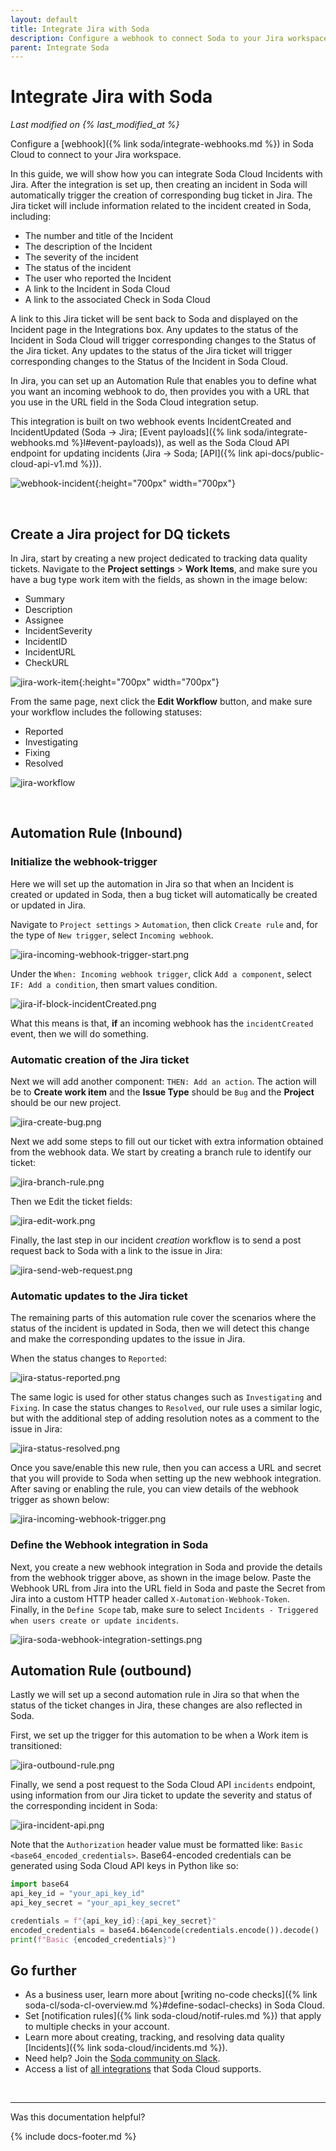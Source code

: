 ```yaml
---
layout: default
title: Integrate Jira with Soda
description: Configure a webhook to connect Soda to your Jira workspace.
parent: Integrate Soda
---
```


# Integrate Jira with Soda 
*Last modified on {% last_modified_at %}*

Configure a [webhook]({% link soda/integrate-webhooks.md %}) in Soda Cloud to connect to your Jira workspace.

In this guide, we will show how you can integrate Soda Cloud Incidents with Jira.
After the integration is set up, then creating an incident in Soda will automatically trigger the creation of corresponding bug ticket in Jira.
The Jira ticket will include information related to the incident created in Soda, including:
- The number and title of the Incident
- The description of the Incident
- The severity of the incident
- The status of the incident
- The user who reported the Incident
- A link to the Incident in Soda Cloud
- A link to the associated Check in Soda Cloud

A link to this Jira ticket will be sent back to Soda and displayed on the Incident page in the Integrations box.
Any updates to the status of the Incident in Soda Cloud will trigger corresponding changes to the Status of the Jira ticket.
Any updates to the status of the Jira ticket will trigger corresponding changes to the Status of the Incident in Soda Cloud.

In Jira, you can set up an Automation Rule that enables you to define what you want an incoming webhook to do,
then provides you with a URL that you use in the URL field in the Soda Cloud integration setup. 

This integration is built on two webhook events IncidentCreated and IncidentUpdated (Soda -> Jira; [Event payloads]({% link soda/integrate-webhooks.md %}l#event-payloads)),
as well as the Soda Cloud API endpoint for updating incidents (Jira -> Soda; [API]({% link api-docs/public-cloud-api-v1.md %})). 


![webhook-incident](/assets/images/webhook-incident.png){:height="700px" width="700px"} 

<br />

## Create a Jira project for DQ tickets
In Jira, start by creating a new project dedicated to tracking data quality tickets.
Navigate to the **Project settings** > **Work Items**, and make sure you have a bug type work item with the fields,
as shown in the image below:
- Summary
- Description
- Assignee
- IncidentSeverity
- IncidentID
- IncidentURL
- CheckURL


![jira-work-item](/assets/images/jira-work-item.png){:height="700px" width="700px"} 

From the same page, next click the **Edit Workflow** button, and make sure your workflow includes the following statuses:
- Reported
- Investigating
- Fixing
- Resolved


![jira-workflow](/assets/images/jira-workflow.png)

<br />

## Automation Rule (Inbound)
### Initialize the webhook-trigger
Here we will set up the automation in Jira so that when an Incident is created or updated in Soda,
then a bug ticket will automatically be created or updated in Jira.

Navigate to `Project settings` > `Automation`, then click `Create rule` and, for the type of `New trigger`, select `Incoming webhook`.


![jira-incoming-webhook-trigger-start.png](/assets/images/jira-incoming-webhook-trigger-start.png)


Under the `When: Incoming webhook trigger`, click `Add a component`, select `IF: Add a condition`, then smart values condition.


![jira-if-block-incidentCreated.png](/assets/images/jira-if-block-incidentCreated.png)


What this means is that, **if** an incoming webhook has the `incidentCreated` event, then we will do something. 

### Automatic creation of the Jira ticket
Next we will add another component: `THEN: Add an action`. 
The action will be to **Create work item** and the **Issue Type** should be `Bug` and the **Project** should be our new project. 


![jira-create-bug.png](/assets/images/jira-create-bug.png)

Next we add some steps to fill out our ticket with extra information obtained from the webhook data.
We start by creating a branch rule to identify our ticket:


![jira-branch-rule.png](/assets/images/jira-branch-rule.png)


Then we Edit the ticket fields:


![jira-edit-work.png](/assets/images/jira-edit-work.png)

Finally, the last step in our incident _creation_ workflow is to send a post request back to Soda with a link to the issue in Jira:


![jira-send-web-request.png](/assets/images/jira-send-web-request.png)


### Automatic updates to the Jira ticket
The remaining parts of this automation rule cover the scenarios where the status of the incident is updated in Soda,
then we will detect this change and make the corresponding updates to the issue in Jira.

When the status changes to `Reported`:


![jira-status-reported.png](/assets/images/jira-status-reported.png)


The same logic is used for other status changes such as `Investigating` and `Fixing`.
In case the status changes to `Resolved`, our rule uses a similar logic,
but with the additional step of adding resolution notes as a comment to the issue in Jira:


![jira-status-resolved.png](/assets/images/jira-status-resolved.png)

Once you save/enable this new rule, then you can access a URL and secret that you will provide to Soda when setting up the new webhook integration.
After saving or enabling the rule, you can view details of the webhook trigger as shown below:


![jira-incoming-webhook-trigger.png](/assets/images/jira-incoming-webhook-trigger.png)

### Define the Webhook integration in Soda
Next, you create a new webhook integration in Soda and provide the details from the webhook trigger above, as shown in the image below.
Paste the Webhook URL from Jira into the URL field in Soda and paste the Secret from Jira into a custom HTTP header called `X-Automation-Webhook-Token`.  
Finally, in the `Define Scope` tab, make sure to select `Incidents - Triggered when users create or update incidents`.


![jira-soda-webhook-integration-settings.png](/assets/images/jira-soda-webhook-integration-settings.png)

## Automation Rule (outbound)
Lastly we will set up a second automation rule in Jira so that when
the status of the ticket changes in Jira, these changes are also reflected in Soda.

First, we set up the trigger for this automation to be when a Work item is transitioned:


![jira-outbound-rule.png](/assets/images/jira-outbound-rule.png)


Finally, we send a post request to the Soda Cloud API `incidents` endpoint,
using information from our Jira ticket to update the severity and status of the corresponding incident in Soda:


![jira-incident-api.png](/assets/images/jira-incident-api.png)


Note that the `Authorization` header value must be formatted like: `Basic <base64_encoded_credentials>`. 
Base64-encoded credentials can be generated using Soda Cloud API keys in Python like so:
```python
import base64
api_key_id = "your_api_key_id"
api_key_secret = "your_api_key_secret"

credentials = f"{api_key_id}:{api_key_secret}"
encoded_credentials = base64.b64encode(credentials.encode()).decode()
print(f"Basic {encoded_credentials}")
```



## Go further

* As a business user, learn more about [writing no-code checks]({% link soda-cl/soda-cl-overview.md %}#define-sodacl-checks) in Soda Cloud.
* Set [notification rules]({% link soda-cloud/notif-rules.md %}) that apply to multiple checks in your account. 
* Learn more about creating, tracking, and resolving data quality [Incidents]({% link soda-cloud/incidents.md %}).
* Need help? Join the <a href="https://community.soda.io/slack" target="_blank"> Soda community on Slack</a>.
* Access a list of <a href="https://www.soda.io/integrations" target="_blank">all integrations</a> that Soda Cloud supports.
<br />

---

Was this documentation helpful?

<!-- LikeBtn.com BEGIN -->
<span class="likebtn-wrapper" data-theme="tick" data-i18n_like="Yes" data-ef_voting="grow" data-show_dislike_label="true" data-counter_zero_show="true" data-i18n_dislike="No"></span>
<script>(function(d,e,s){if(d.getElementById("likebtn_wjs"))return;a=d.createElement(e);m=d.getElementsByTagName(e)[0];a.async=1;a.id="likebtn_wjs";a.src=s;m.parentNode.insertBefore(a, m)})(document,"script","//w.likebtn.com/js/w/widget.js");</script>
<!-- LikeBtn.com END -->

{% include docs-footer.md %}